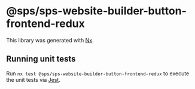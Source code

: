 # @sps/sps-website-builder-button-frontend-redux

This library was generated with [Nx](https://nx.dev).

## Running unit tests

Run `nx test @sps/sps-website-builder-button-frontend-redux` to execute the unit tests via [Jest](https://jestjs.io).
